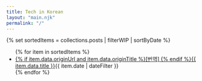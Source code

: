 ```yaml
---
title: Tech in Korean
layout: "main.njk"
permalink: "/"
---
```


<!-- {% set posts = collections.posts | safe %} -->

<!-- {{ posts }} -->

{% set sortedItems = collections.posts | filterWIP | sortByDate %}
<ul class="list-none">
  {% for item in sortedItems %}<li><a href="{{ item.url }}">{% if item.data.originUrl and item.data.originTitle %}[번역] {% endif %}{{ item.data.title }}</a><span class="ml-2 text-xs text-gray-500">{{ item.date | dateFilter }}</span></li>{% endfor %}
</ul>
